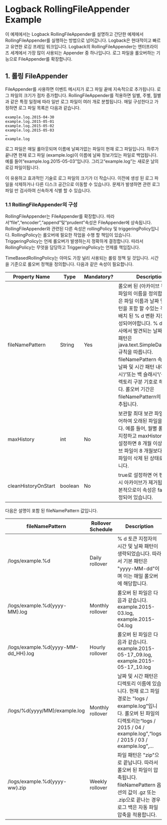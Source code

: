 # Logback RollingFileAppender Example
이 예제에서는 Logback RollingFileAppender를 설명하고 간단한 예제에서 RollingFileAppender를 실행하는 방법으로 넘어갑니다. 
Logback은 현대적이고 빠르고 유연한 로깅 프레임 워크입니다. 
Logback의 RollingFileAppender는 엔터프라이즈 세계에서 가장 많이 사용되는 Appender 중 하나입니다. 
로그 파일을 롤오버하는 기능으로 FileAppender를 확장합니다. 

## 1. 롤링 FileAppender
FileAppender를 사용하면 이벤트 메시지가 로그 파일 끝에 지속적으로 추가됩니다. 
로그 파일의 크기가 점차 증가합니다.
RollingFileAppender를 적용하면 일별, 주별, 월별과 같은 특정 일정에 따라 일반 로그 파일이 여러 개로 분할됩니다. 
매일 구성한다고 가정하면 로그 파일 목록은 다음과 같습니다.
```
example.log.2015-04-30
example.log.2015-05-01
example.log.2015-05-02
example.log.2015-05-03
…
example.log
```
로그 파일은 매일 롤아웃되며 이름에 날짜가없는 파일이 현재 로그 파일입니다. 
하루가 끝나면 현재 로그 파일 (example.log)이 이름에 날짜 정보가있는 파일로 백업됩니다. 
예를 들어“example.log.2015-05-03”입니다. 
그리고“example.log”는 새로운 날의 로깅 파일이됩니다.

이 유용하고 효과적인 기술로 로그 파일의 크기가 더 작습니다.
이전에 생성 된 로그 파일을 삭제하거나 다른 디스크 공간으로 이동할 수 있습니다. 
문제가 발생하면 관련 로그 파일 만 검사하여 신속하게 식별 할 수 있습니다.

### 1.1 RollingFileAppender의 구성
RollingFileAppender는 FileAppender를 확장합니다. 
따라서“file”,“encoder”,“append”및“prudent”속성은 FileAppender에 상속됩니다. 
RollingFileAppender와 관련된 다른 속성은 rollingPolicy 및 triggeringPolicy입니다. 
RollingPolicy는 롤오버에 필요한 작업을 수행 할 책임이 있습니다. 
TriggeringPolicy는 언제 롤오버가 발생하는지 정확하게 결정합니다. 
따라서 RollingPolicy는 무엇을 담당하고 TriggeringPolicy는 언제를 책임집니다.

TimeBasedRollingPolicy는 아마도 가장 널리 사용되는 롤링 정책 일 것입니다. 
시간을 기준으로 롤오버 정책을 정의합니다. 다음과 같은 속성이 필요합니다.

| Property Name       | Type    | Mandatory? | Description                                                                                                                                                                                                                                                                                                                                                                                                                        |
|---------------------|---------|------------|------------------------------------------------------------------------------------------------------------------------------------------------------------------------------------------------------------------------------------------------------------------------------------------------------------------------------------------------------------------------------------------------------------------------------------|
| fileNamePattern     | String  | Yes        | 롤오버 된 (아카이브 된) 로그 파일의 이름을 정의합니다. 값은 파일 이름과 날짜 및 시간 패턴을 포함 할 수있는 적절하게 배치 된 % d 변환 지정자로 구성되어야합니다. % d {}의 찬사에서 발견되는 날짜 및 시간 패턴은 java.text.SimpleDateFormat 규칙을 따릅니다. fileNamePattern 속성 또는 날짜 및 시간 패턴 내에서 슬래시‘/’또는 백 슬래시‘\’문자는 디렉토리 구분 기호로 해석됩니다. 롤오버 기간은 fileNamePattern의 값에서 유추됩니다. |
| maxHistory          | int     | No         | 보관할 최대 보관 파일 수를 제어하여 오래된 파일을 삭제합니다. 예를 들어, 월별 롤오버를 지정하고 maxHistory를 8로 설정하면 8 개월 이상의 아카이브 파일이 8 개월보다 오래된 파일이 삭제 된 상태로 유지됩니다.                                                                                                                                                                                                                        |
| cleanHistoryOnStart | boolean | No         | true로 설정하면 어 펜더 시작시 아카이브가 제거됩니다. 기본적으로이 속성은 false로 설정되어 있습니다.                                                                                                                                                                                                                                                                                                                               |                                                                                                                                                                                                                                                                                                                                                                                                                                                                       |

다음은 설명이 포함 된 fileNamePattern 값입니다.

| fileNamePattern                     | Rollover Schedule | Description                                                                                                                                                                                    |
|-------------------------------------|-------------------|------------------------------------------------------------------------------------------------------------------------------------------------------------------------------------------------|
| /logs/example.%d                    | Daily rollover    | % d 토큰 지정자의 시간 및 날짜 패턴이 생략되었습니다. 따라서 기본 패턴은 "yyyy-MM-dd"이며 이는 매일 롤오버에 해당합니다.                                                                       |
| /logs/example.%d{yyyy-MM}.log       | Monthly rollover  | 롤오버 된 파일은 다음과 같습니다. example.2015-03.log, example.2015-04.log                                                                                                                     |
| /logs/example.%d{yyyy-MM-dd_HH}.log | Hourly rollover   | 롤오버 된 파일은 다음과 같습니다. example.2015-05-17_09.log, example.2015-05-17_10.log                                                                                                         |
| /logs/%d{yyyy/MM}/example.log       | Monthly rollover  | 날짜 및 시간 패턴은 디렉토리 이름에 있습니다. 현재 로그 파일 경로는 "logs / example.log"입니다. 롤오버 된 파일의 디렉토리는“logs / 2015 / 04 / example.log”,“logs / 2015 / 03 / example.log”,… |
| /logs/example.%d{yyyy-ww}.zip       | Weekly rollover   | 파일 패턴은 "zip"으로 끝납니다. 따라서 롤오버 된 파일이 압축됩니다. fileNamePattern 옵션의 값이 .gz 또는 .zip으로 끝나는 경우 로그 백은 자동 파일 압축을 적용합니다.                           |
